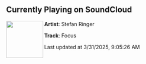 ## Currently Playing on SoundCloud

[<img align="left" width="100" src="https://i1.sndcdn.com/artworks-86d2iiRpUvna-0-t500x500.jpg">](https://soundcloud.com/rekchampa/focus)

**Artist**: Stefan Ringer 

**Track**: Focus

Last updated at 3/31/2025, 9:05:26 AM

